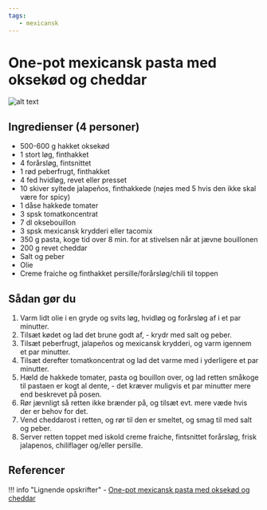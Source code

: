 ```yaml
---
tags:
   - mexicansk
---
```


# One-pot mexicansk pasta med oksekød og cheddar

![alt text](../../attachments/one-pot-mexicansk-pasta-med-oksekød-og-cheddar.png)

## Ingredienser (4 personer)
- 500-600 g hakket oksekød
- 1 stort løg, finthakket
- 4 forårsløg, fintsnittet
- 1 rød peberfrugt, finthakket
- 4 fed hvidløg, revet eller presset
- 10 skiver syltede jalapeños, finthakkede (nøjes med 5 hvis den ikke skal være for spicy)
- 1 dåse hakkede tomater
- 3 spsk tomatkoncentrat
- 7 dl oksebouillon
- 3 spsk mexicansk krydderi eller tacomix
- 350 g pasta, koge tid over 8 min. for at stivelsen når at jævne bouillonen
- 200 g revet cheddar
- Salt og peber
- Olie
- Creme fraiche og finthakket persille/forårsløg/chili til toppen

## Sådan gør du
1. Varm lidt olie i en gryde og svits løg, hvidløg og forårsløg af i et par minutter.
2. Tilsæt kødet og lad det brune godt af, - krydr med salt og peber.
3. Tilsæt peberfrugt, jalapeños og mexicansk krydderi, og varm igennem et par minutter.
4. Tilsæt derefter tomatkoncentrat og lad det varme med i yderligere et par minutter.
5. Hæld de hakkede tomater, pasta og bouillon over, og lad retten småkoge til pastaen er kogt al dente, - det kræver muligvis et par minutter mere end beskrevet på posen.
6. Rør jævnligt så retten ikke brænder på, og tilsæt evt. mere væde hvis der er behov for det.
7. Vend cheddarost i retten, og rør til den er smeltet, og smag til med salt og peber.
8. Server retten toppet med iskold creme fraiche, fintsnittet forårsløg, frisk jalapenos, chiliflager og/eller persille.

## Referencer

!!! info "Lignende opskrifter"
    - [One-pot mexicansk pasta med oksekød og cheddar](https://gourministeriet.dk/one-pot-mexicansk-pasta-med-oksekoed-og-cheddar/)